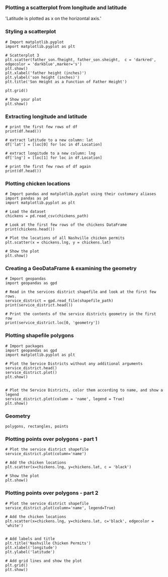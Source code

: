 ### Plotting a scatterplot from longitude and latitude

'Latitude is plotted as x on the horizontal axis.'

### Styling a scatterplot
```
# Import matplotlib.pyplot
import matplotlib.pyplot as plt
 
# Scatterplot 3
plt.scatter(father_son.fheight, father_son.sheight,  c = 'darkred', edgecolor = 'darkblue',marker='s')
plt.show()
plt.xlabel('father height (inches)')
plt.ylabel('son height (inches)')
plt.title('Son Height as a Function of Father Height')
 
plt.grid()
 
# Show your plot
plt.show()
```

### Extracting longitude and latitude
```
# print the first few rows of df 
print(df.head())

# extract latitude to a new column: lat
df['lat'] = [loc[0] for loc in df.Location]
 
# extract longitude to a new column: lng
df['lng'] = [loc[1] for loc in df.Location]
 
# print the first few rows of df again
print(df.head())
```
### Plotting chicken locations
```
# Import pandas and matplotlib.pyplot using their customary aliases
import pandas as pd
import matplotlib.pyplot as plt

# Load the dataset
chickens = pd.read_csv(chickens_path)
 
# Look at the first few rows of the chickens DataFrame
print(chickens.head())
 
# Plot the locations of all Nashville chicken permits
plt.scatter(x = chickens.lng, y = chickens.lat)
 
# Show the plot
plt.show()
```
### Creating a GeoDataFrame & examining the geometry
```
# Import geopandas
import geopandas as gpd 
 
# Read in the services district shapefile and look at the first few rows.
service_district = gpd.read_file(shapefile_path)
print(service_district.head())
 
# Print the contents of the service districts geometry in the first row
print(service_district.loc[0, 'geometry'])
```
### Plotting shapefile polygons
```
# Import packages
import geopandas as gpd
import matplotlib.pyplot as plt
 
# Plot the Service Districts without any additional arguments
service_district.head()
service_district.plot()
plt.show()
 
 
# Plot the Service Districts, color them according to name, and show a legend
service_district.plot(column = 'name', legend = True)
plt.show()
```
### Geometry
```
polygons, rectangles, points
```
### Plotting points over polygons - part 1
```
# Plot the service district shapefile
service_district.plot(column='name')
 
# Add the chicken locations
plt.scatter(x=chickens.lng, y=chickens.lat, c = 'black')
 
# Show the plot
plt.show()
```
### Plotting points over polygons - part 2
```
# Plot the service district shapefile
service_district.plot(column='name', legend=True)
 
# Add the chicken locations
plt.scatter(x=chickens.lng, y=chickens.lat, c='black', edgecolor = 'white')
 
 
# Add labels and title
plt.title('Nashville Chicken Permits')
plt.xlabel('longitude')
plt.ylabel('latitude')
 
# Add grid lines and show the plot
plt.grid()
plt.show()
```
